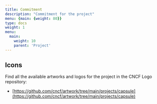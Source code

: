 ```yaml
---
title: Commitment
description: "Commitment for the project"
menu: {main: {weight: 80}}
type: docs
weight: 1
menu:
  main:
    weight: 10
    parent: 'Project'
---
```




## Icons

Find all the available artworks and logos for the project in the CNCF Logo repository:

 * [https://github.com/cncf/artwork/tree/main/projects/capsule](https://github.com/cncf/artwork/tree/main/projects/capsule)
